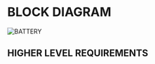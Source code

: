 # BLOCK DIAGRAM

![BATTERY](https://user-images.githubusercontent.com/99087988/160115769-6966ebdf-8a5c-4cfa-b601-4059c7e390e8.PNG)

## HIGHER LEVEL REQUIREMENTS
